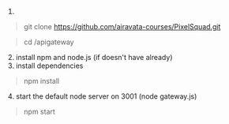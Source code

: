 1.
> git clone https://github.com/airavata-courses/PixelSquad.git

> cd /apigateway

2. install npm and node.js (if doesn't have already)
3. install dependencies
> npm install

4. start the default node server on 3001 (node gateway.js)
> npm start
